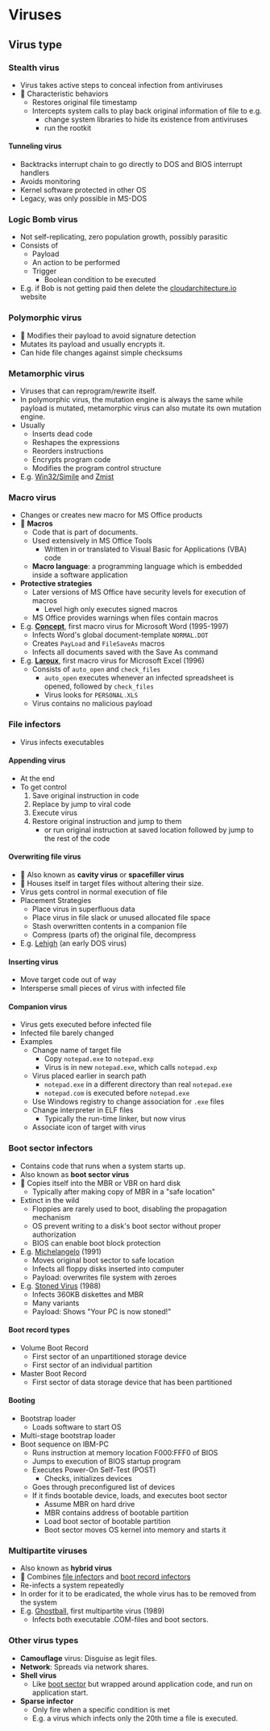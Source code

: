 # Viruses

## Virus type

### Stealth virus

- Virus takes active steps to conceal infection from antiviruses
- 📝 Characteristic behaviors
  - Restores original file timestamp
  - Intercepts system calls to play back original information of file to e.g.
    - change system libraries to hide its existence from antiviruses
    - run the rootkit

#### Tunneling virus

- Backtracks interrupt chain to go directly to DOS and BIOS interrupt handlers
- Avoids monitoring
- Kernel software protected in other OS
- Legacy, was only possible in MS-DOS

### Logic Bomb virus

- Not self-replicating, zero population growth, possibly parasitic
- Consists of
  - Payload
  - An action to be performed
  - Trigger
    - Boolean condition to be executed
- E.g. if Bob is not getting paid then delete the [cloudarchitecture.io](https://cloudarchitecture.io) website

### Polymorphic virus

- 📝 Modifies their payload to avoid signature detection
- Mutates its payload and usually encrypts it.
- Can hide file changes against simple checksums

### Metamorphic virus

- Viruses that can reprogram/rewrite itself.
- In polymorphic virus, the mutation engine is always the same while payload is mutated, metamorphic virus can also mutate its own mutation engine.
- Usually
  - Inserts dead code
  - Reshapes the expressions
  - Reorders instructions
  - Encrypts program code
  - Modifies the program control structure
- E.g. [Win32/Simile](https://en.wikipedia.org/wiki/Simile_(computer_virus)) and [Zmist](https://en.wikipedia.org/wiki/Zmist)

### Macro virus

- Changes or creates new macro for MS Office products
- 📝 **Macros**
  - Code that is part of documents.
  - Used extensively in MS Office Tools
    - Written in or translated to Visual Basic for Applications (VBA) code
  - **Macro language**: a programming language which is embedded inside a software application
- **Protective strategies**
  - Later versions of MS Office have security levels for execution of macros
    - Level high only executes signed macros
  - MS Office provides warnings when files contain macros
- E.g. [**Concept**](http://virus.wikidot.com/concept), first macro virus for Microsoft Word (1995-1997)
  - Infects Word's global document-template `NORMAL.DOT`
  - Creates `PayLoad` and `FileSaveAs` macros
  - Infects all documents saved with the Save As command
- E.g. [**Laroux**](http://virus.wikidot.com/laroux), first macro virus for Microsoft Excel (1996)
  - Consists of `auto_open` and `check_files`
    - `auto_open` executes whenever an infected spreadsheet is opened, followed by `check_files`
    - Virus looks for `PERSONAL.XLS`
  - Virus contains no malicious payload

### File infectors

- Virus infects executables

#### Appending virus

- At the end
- To get control
  1. Save original instruction in code
  2. Replace by jump to viral code
  3. Execute virus
  4. Restore original instruction and jump to them
     - or run original instruction at saved location followed by jump to the rest of the code

#### Overwriting file virus

- 📝 Also known as **cavity virus** or **spacefiller virus**
- 📝 Houses itself in target files without altering their size.
- Virus gets control in normal execution of file
- Placement Strategies
  - Place virus in superfluous data
  - Place virus in file slack or unused allocated file space
  - Stash overwritten contents in a companion file
  - Compress (parts of) the original file, decompress
- E.g. [Lehigh](http://virus.wikidot.com/lehigh) (an early DOS virus)

#### Inserting virus

- Move target code out of way
- Intersperse small pieces of virus with infected file

#### Companion virus

- Virus gets executed before infected file
- Infected file barely changed
- Examples
  - Change name of target file
    - Copy `notepad.exe` to `notepad.exp`
    - Virus is in new `notepad.exe`, which calls `notepad.exp`
  - Virus placed earlier in search path
    - `notepad.exe` in a different directory than real `notepad.exe`
    - `notepad.com` is executed before `notepad.exe`
  - Use Windows registry to change association for `.exe` files
  - Change interpreter in ELF files
    - Typically the run-time linker, but now virus
  - Associate icon of target with virus

### Boot sector infectors

- Contains code that runs when a system starts up.
- Also known as **boot sector virus**
- 📝 Copies itself into the MBR or VBR on hard disk
  - Typically after making copy of MBR in a "safe location"
- Extinct in the wild
  - Floppies are rarely used to boot, disabling the propagation mechanism
  - OS prevent writing to a disk's boot sector without proper authorization
  - BIOS can enable boot block protection
- E.g. [Michelangelo](https://en.wikipedia.org/wiki/Michelangelo_(computer_virus)) (1991)
  - Moves original boot sector to safe location
  - Infects all floppy disks inserted into computer
  - Payload: overwrites file system with zeroes
- E.g. [Stoned Virus](https://en.wikipedia.org/wiki/Stoned_(computer_virus)) (1988)
  - Infects 360KB diskettes and MBR
  - Many variants
  - Payload: Shows "Your PC is now stoned!"

#### Boot record types

- Volume Boot Record
  - First sector of an unpartitioned storage device
  - First sector of an individual partition
- Master Boot Record
  - First sector of data storage device that has been partitioned

#### Booting

- Bootstrap loader
  - Loads software to start OS
- Multi-stage bootstrap loader
- Boot sequence on IBM-PC
  - Runs instruction at memory location F000:FFF0 of BIOS
  - Jumps to execution of BIOS startup program
  - Executes Power-On Self-Test (POST)
    - Checks, initializes devices
  - Goes through preconfigured list of devices
  - If it finds bootable device, loads, and executes boot sector
    - Assume MBR on hard drive
    - MBR contains address of bootable partition
    - Load boot sector of bootable partition
    - Boot sector moves OS kernel into memory and starts it

### Multipartite viruses

- Also known as **hybrid virus**
- 📝 Combines [file infector](#file-infectors)s and [boot record infectors](#boot-sector-infectors)
- Re-infects a system repeatedly
- In order for it to be eradicated, the whole virus has to be removed from the system
- E.g. [Ghostball](https://en.wikipedia.org/wiki/Ghostball_(computer_virus)), first multipartite virus (1989)
  - Infects both executable .COM-files and boot sectors.

### Other virus types

- **Camouflage** virus: Disguise as legit files.
- **Network**: Spreads via network shares.
- **Shell virus**
  - Like [boot sector](#boot-sector-infectors) but wrapped around application code, and run on application start.
- **Sparse infector**
  - Only fire when a specific condition is met
  - E.g. a virus which infects only the 20th time a file is executed.
